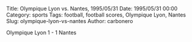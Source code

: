 Title: Olympique Lyon vs. Nantes, 1995/05/31
Date: 1995/05/31 00:00
Category: sports
Tags: football, football scores, Olympique Lyon, Nantes
Slug: olympique-lyon-vs-nantes
Author: carbonero


Olympique Lyon 1 - 1 Nantes
